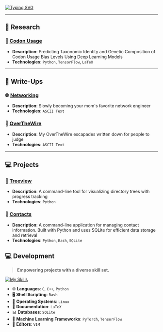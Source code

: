 [![Typing SVG](https://readme-typing-svg.herokuapp.com?size=30&center=true&vCenter=true&lines=Welcome+To+My+Page)](https://git.io/typing-svg)

---

## 🧪 Research

### 🧬 [Codon Usage](https://github.com/Lennart2001/codon-usage)
- **Description**: Predicting Taxonomic Identity and Genetic Composition of Codon Usage Bias Levels Using Deep Learning Models
- **Technologies**: `Python`, `TensorFlow`, `LaTeX`

---

## 📝 Write-Ups

### 🌐 [Networking](https://github.com/Lennart2001/networking)
- **Description**: Slowly becoming your mom's favorite network engineer
- **Technologies**: `ASCII Text`

### 🚀 [OverTheWire](https://github.com/Lennart2001/overthewire-writeups)
- **Description**: My OverTheWire escapades written down for people to judge
- **Technologies**: `ASCII Text`

---

## 💻 Projects

### 🌳 [Treeview](https://github.com/Lennart2001/Treeview)
- **Description**: A command-line tool for visualizing directory trees with progress tracking
- **Technologies**: `Python`

### 📖 [Contacts](https://github.com/Lennart2001/Contacts)
- **Description**: A command-line application for managing contact information. Built with Python and uses SQLite for efficient data storage and retrieval
- **Technologies**: `Python`, `Bash`, `SQLite`

## 💻 Development

> **Empowering projects with a diverse skill set.**

[![My Skills](https://skillicons.dev/icons?i=c,cpp,py,bash,linux,latex,sqlite,pytorch,tensorflow,vim)](https://skillicons.dev)

- 🌐 **Languages**: `C`, `C++`, `Python`
- 🖥️ **Shell Scripting**: `Bash`
- 🐧 **Operating Systems**: `Linux`
- 📄 **Documentation**: `LaTeX`
- 📊 **Databases**: `SQLite`
- 🧠 **Machine Learning Frameworks**: `PyTorch`, `TensorFlow`
- 📝 **Editors**: `VIM`

